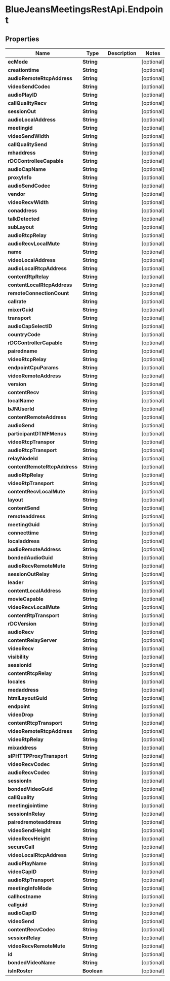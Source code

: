 # BlueJeansMeetingsRestApi.Endpoint

## Properties
Name | Type | Description | Notes
------------ | ------------- | ------------- | -------------
**ecMode** | **String** |  | [optional] 
**creationtime** | **String** |  | [optional] 
**audioRemoteRtcpAddress** | **String** |  | [optional] 
**videoSendCodec** | **String** |  | [optional] 
**audioPlayID** | **String** |  | [optional] 
**callQualityRecv** | **String** |  | [optional] 
**sessionOut** | **String** |  | [optional] 
**audioLocalAddress** | **String** |  | [optional] 
**meetingid** | **String** |  | [optional] 
**videoSendWidth** | **String** |  | [optional] 
**callQualitySend** | **String** |  | [optional] 
**mhaddress** | **String** |  | [optional] 
**rDCControlleeCapable** | **String** |  | [optional] 
**audioCapName** | **String** |  | [optional] 
**proxyInfo** | **String** |  | [optional] 
**audioSendCodec** | **String** |  | [optional] 
**vendor** | **String** |  | [optional] 
**videoRecvWidth** | **String** |  | [optional] 
**conaddress** | **String** |  | [optional] 
**talkDetected** | **String** |  | [optional] 
**subLayout** | **String** |  | [optional] 
**audioRtcpRelay** | **String** |  | [optional] 
**audioRecvLocalMute** | **String** |  | [optional] 
**name** | **String** |  | [optional] 
**videoLocalAddress** | **String** |  | [optional] 
**audioLocalRtcpAddress** | **String** |  | [optional] 
**contentRtpRelay** | **String** |  | [optional] 
**contentLocalRtcpAddress** | **String** |  | [optional] 
**remoteConnectionCount** | **String** |  | [optional] 
**callrate** | **String** |  | [optional] 
**mixerGuid** | **String** |  | [optional] 
**transport** | **String** |  | [optional] 
**audioCapSelectID** | **String** |  | [optional] 
**countryCode** | **String** |  | [optional] 
**rDCControllerCapable** | **String** |  | [optional] 
**pairedname** | **String** |  | [optional] 
**videoRtcpRelay** | **String** |  | [optional] 
**endpointCpuParams** | **String** |  | [optional] 
**videoRemoteAddress** | **String** |  | [optional] 
**version** | **String** |  | [optional] 
**contentRecv** | **String** |  | [optional] 
**localName** | **String** |  | [optional] 
**bJNUserId** | **String** |  | [optional] 
**contentRemoteAddress** | **String** |  | [optional] 
**audioSend** | **String** |  | [optional] 
**participantDTMFMenus** | **String** |  | [optional] 
**videoRtcpTranspor** | **String** |  | [optional] 
**audioRtcpTransport** | **String** |  | [optional] 
**relayNodeId** | **String** |  | [optional] 
**contentRemoteRtcpAddress** | **String** |  | [optional] 
**audioRtpRelay** | **String** |  | [optional] 
**videoRtpTransport** | **String** |  | [optional] 
**contentRecvLocalMute** | **String** |  | [optional] 
**layout** | **String** |  | [optional] 
**contentSend** | **String** |  | [optional] 
**remoteaddress** | **String** |  | [optional] 
**meetingGuid** | **String** |  | [optional] 
**connecttime** | **String** |  | [optional] 
**localaddress** | **String** |  | [optional] 
**audioRemoteAddress** | **String** |  | [optional] 
**bondedAudioGuid** | **String** |  | [optional] 
**audioRecvRemoteMute** | **String** |  | [optional] 
**sessionOutRelay** | **String** |  | [optional] 
**leader** | **String** |  | [optional] 
**contentLocalAddress** | **String** |  | [optional] 
**movieCapable** | **String** |  | [optional] 
**videoRecvLocalMute** | **String** |  | [optional] 
**contentRtpTransport** | **String** |  | [optional] 
**rDCVersion** | **String** |  | [optional] 
**audioRecv** | **String** |  | [optional] 
**contentRelayServer** | **String** |  | [optional] 
**videoRecv** | **String** |  | [optional] 
**visibility** | **String** |  | [optional] 
**sessionid** | **String** |  | [optional] 
**contentRtcpRelay** | **String** |  | [optional] 
**locales** | **String** |  | [optional] 
**medaddress** | **String** |  | [optional] 
**htmlLayoutGuid** | **String** |  | [optional] 
**endpoint** | **String** |  | [optional] 
**videoDrop** | **String** |  | [optional] 
**contentRtcpTransport** | **String** |  | [optional] 
**videoRemoteRtcpAddress** | **String** |  | [optional] 
**videoRtpRelay** | **String** |  | [optional] 
**mixaddress** | **String** |  | [optional] 
**sIPHTTPProxyTransport** | **String** |  | [optional] 
**videoRecvCodec** | **String** |  | [optional] 
**audioRecvCodec** | **String** |  | [optional] 
**sessionIn** | **String** |  | [optional] 
**bondedVideoGuid** | **String** |  | [optional] 
**callQuality** | **String** |  | [optional] 
**meetingjointime** | **String** |  | [optional] 
**sessionInRelay** | **String** |  | [optional] 
**pairedremoteaddress** | **String** |  | [optional] 
**videoSendHeight** | **String** |  | [optional] 
**videoRecvHeight** | **String** |  | [optional] 
**secureCall** | **String** |  | [optional] 
**videoLocalRtcpAddress** | **String** |  | [optional] 
**audioPlayName** | **String** |  | [optional] 
**videoCapID** | **String** |  | [optional] 
**audioRtpTransport** | **String** |  | [optional] 
**meetingInfoMode** | **String** |  | [optional] 
**callhostname** | **String** |  | [optional] 
**callguid** | **String** |  | [optional] 
**audioCapID** | **String** |  | [optional] 
**videoSend** | **String** |  | [optional] 
**contentRecvCodec** | **String** |  | [optional] 
**sessionRelay** | **String** |  | [optional] 
**videoRecvRemoteMute** | **String** |  | [optional] 
**id** | **String** |  | [optional] 
**bondedVideoName** | **String** |  | [optional] 
**isInRoster** | **Boolean** |  | [optional] 


